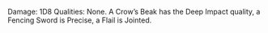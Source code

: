 Damage: 1D8 
Qualities: None. A Crow’s Beak has the Deep Impact quality, a Fencing Sword is Precise, a Flail is Jointed.